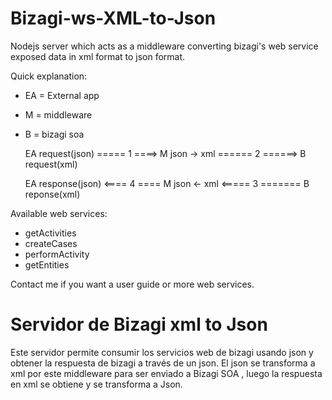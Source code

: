 Bizagi-ws-XML-to-Json
=====================

Nodejs server which acts as a middleware converting bizagi's web service exposed data in xml format to json format.

Quick explanation:

- EA = External app
- M = middleware
- B = bizagi soa


  EA request(json)   ===== 1 ====>    M   json -> xml     ====== 2 ======>   B  request(xml)

  EA response(json)  <==== 4 ====     M   json <- xml     <===== 3 =======   B  reponse(xml)


Available web services:

  - getActivities
  - createCases
  - performActivity
  - getEntities


Contact me if you want a user guide or more web services.

Servidor de Bizagi xml to Json
===================

Este servidor permite consumir los servicios web de bizagi usando json y obtener la respuesta de bizagi a través de un json. El json se transforma a xml por este middleware para ser enviado a Bizagi SOA , luego la respuesta en xml se obtiene y se transforma a Json.
